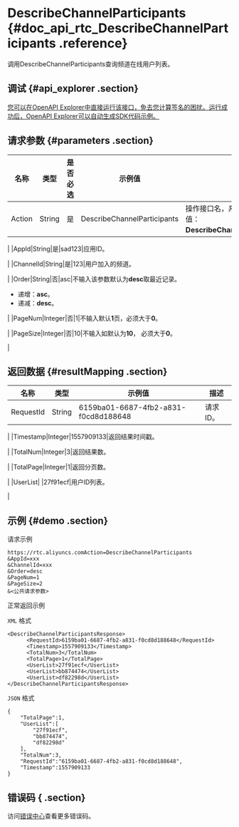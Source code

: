 # DescribeChannelParticipants {#doc_api_rtc_DescribeChannelParticipants .reference}

调用DescribeChannelParticipants查询频道在线用户列表。

## 调试 {#api_explorer .section}

[您可以在OpenAPI Explorer中直接运行该接口，免去您计算签名的困扰。运行成功后，OpenAPI Explorer可以自动生成SDK代码示例。](https://api.aliyun.com/#product=rtc&api=DescribeChannelParticipants&type=RPC&version=2018-01-11)

## 请求参数 {#parameters .section}

|名称|类型|是否必选|示例值|描述|
|--|--|----|---|--|
|Action|String|是|DescribeChannelParticipants|操作接口名，系统规定参数，取值：**DescribeChannelParticipants**。

 |
|AppId|String|是|sad123|应用ID。

 |
|ChannelId|String|是|123|用户加入的频道。

 |
|Order|String|否|asc|不输入该参数默认为**desc**取最近记录。

 -   递增：**asc**。
-   递减：**desc**。

 |
|PageNum|Integer|否|1|不输入默认**1**页，必须大于**0**。

 |
|PageSize|Integer|否|10|不输入如默认为**10**， 必须大于**0**。

 |

## 返回数据 {#resultMapping .section}

|名称|类型|示例值|描述|
|--|--|---|--|
|RequestId|String|6159ba01-6687-4fb2-a831-f0cd8d188648|请求ID。

 |
|Timestamp|Integer|1557909133|返回结果时间戳。

 |
|TotalNum|Integer|3|返回结果数。

 |
|TotalPage|Integer|1|返回分页数。

 |
|UserList| |27f91ecf|用户ID列表。

 |

## 示例 {#demo .section}

请求示例

``` {#request_demo}
https://rtc.aliyuncs.comAction=DescribeChannelParticipants
&AppId=xxx
&ChannelId=xxx
&Order=desc
&PageNum=1
&PageSize=2
&<公共请求参数>
```

正常返回示例

`XML` 格式

``` {#xml_return_success_demo}
<DescribeChannelParticipantsResponse>
	  <RequestId>6159ba01-6687-4fb2-a831-f0cd8d188648</RequestId>
	  <Timestamp>1557909133</Timestamp>
	  <TotalNum>3</TotalNum>
	  <TotalPage>1</TotalPage>
	  <UserList>27f91ecf</UserList>
	  <UserList>bb874474</UserList>
	  <UserList>df82298d</UserList>
</DescribeChannelParticipantsResponse>
```

`JSON` 格式

``` {#json_return_success_demo}
{
	"TotalPage":1,
	"UserList":[
		"27f91ecf",
		"bb874474",
		"df82298d"
	],
	"TotalNum":3,
	"RequestId":"6159ba01-6687-4fb2-a831-f0cd8d188648",
	"Timestamp":1557909133
}
```

## 错误码 { .section}

访问[错误中心](https://error-center.aliyun.com/status/product/rtc)查看更多错误码。

